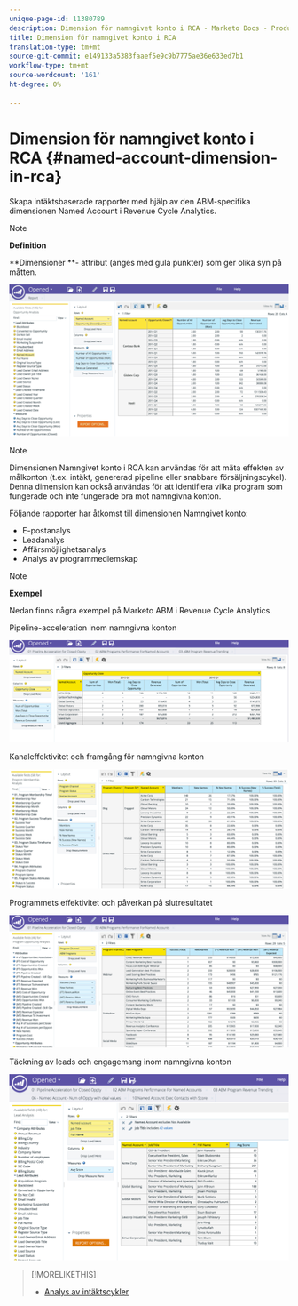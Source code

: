 ```yaml
---
unique-page-id: 11380789
description: Dimension för namngivet konto i RCA - Marketo Docs - Produktdokumentation
title: Dimension för namngivet konto i RCA
translation-type: tm+mt
source-git-commit: e149133a5383faaef5e9c9b7775ae36e633ed7b1
workflow-type: tm+mt
source-wordcount: '161'
ht-degree: 0%

---
```



# Dimension för namngivet konto i RCA {#named-account-dimension-in-rca}

Skapa intäktsbaserade rapporter med hjälp av den ABM-specifika dimensionen Named Account i Revenue Cycle Analytics.

>[!NOTE]
>
>**Definition**
>
>**Dimensioner **- attribut (anges med gula punkter) som ger olika syn på måtten.

![](assets/one-2.png)

>[!NOTE]
>
>Dimensionen Namngivet konto i RCA kan användas för att mäta effekten av målkonton (t.ex. intäkt, genererad pipeline eller snabbare försäljningscykel). Denna dimension kan också användas för att identifiera vilka program som fungerade och inte fungerade bra mot namngivna konton.

Följande rapporter har åtkomst till dimensionen Namngivet konto:

* E-postanalys
* Leadanalys
* Affärsmöjlighetsanalys
* Analys av programmedlemskap

>[!NOTE]
>
>**Exempel**
>
>Nedan finns några exempel på Marketo ABM i Revenue Cycle Analytics.

Pipeline-acceleration inom namngivna konton

![](assets/two-1.png)

Kanaleffektivitet och framgång för namngivna konton

![](assets/three-2.png)

Programmets effektivitet och påverkan på slutresultatet

![](assets/four-3.png)

Täckning av leads och engagemang inom namngivna konton

![](assets/five-2.png)

>[!MORELIKETHIS]
>
>* [Analys av intäktscykler](http://docs.marketo.com/display/docs/revenue+cycle+analytics)

>



